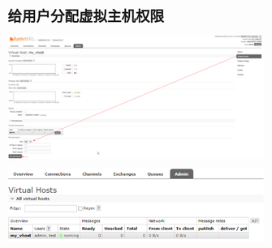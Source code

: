 # 给用户分配虚拟主机权限

![img.png](images/update-permission-01.png)

![img_1.png](images/update-permission-02.png)